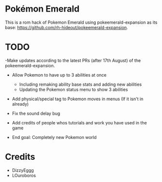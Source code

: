 # Pokémon Emerald

This is a rom hack of Pokemon Emerald using pokeemerald-expansion as its base: https://github.com/rh-hideout/pokeemerald-expansion.

# TODO

-Make updates according to the latest PRs (after 17th August) of the pokeemerald-expansion. 

- Allow Pokemon to have up to 3 abilities at once
	- Including remaking ability base stats and adding new abilities
	- Updating the Pokemon status menu to show 3 abilities
- Add physical/special tag to Pokemon moves in menus (If it isn't in already)
- Fix the sound delay bug
- Add credits of people whos tutorials and work you have used in the game

- End goal: Completely new Pokemon world

# Credits

- DizzyEggg
- LOuroboros